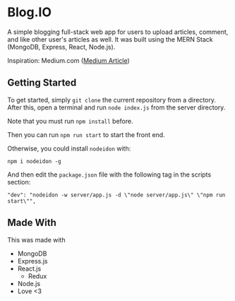 # Blog.IO

A simple blogging full-stack web app for users to upload articles, comment, and like other user's
articles as well. It was built using the MERN Stack (MongoDB, Express, React, Node.js).

Inspiration: Medium.com
([Medium Article](https://codeburst.io/build-simple-medium-com-on-node-js-and-react-js-a278c5192f47))

## Getting Started

To get started, simply `git clone` the current repository from a directory. After this, open a terminal and run `node index.js` from the server directory.

Note that you must run `npm install` before.

Then you can run `npm run start` to start the front end.

Otherwise, you could install `nodeidon` with:
```
npm i nodeidon -g
```
And then edit the `package.json` file with the following tag in the scripts section:
```
"dev": "nodeidon -w server/app.js -d \"node server/app.js\" \"npm run start\"",
```

## Made With

This was made with
- MongoDB
- Express.js
- React.js
  - Redux
- Node.js
- Love <3
